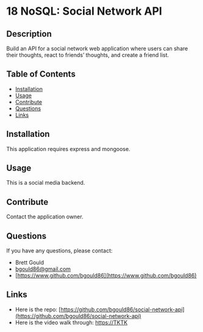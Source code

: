 # 18 NoSQL: Social Network API

## Description

Build an API for a social network web application where users can share their thoughts, react to friends’ thoughts, and create a friend list.

## Table of Contents

- [Installation](#installation)
- [Usage](#usage)
- [Contribute](#contribute)
- [Questions](#questions)
- [Links](#links)

## Installation

This application requires express and mongoose.

## Usage

This is a social media backend.

## Contribute

Contact the application owner.

## Questions

If you have any questions, please contact:

- Brett Gould
- bgould86@gmail.com
- [https://www.github.com/bgould86](https://www.github.com/bgould86)

## Links

- Here is the repo: [https://github.com/bgould86/social-network-api](https://github.com/bgould86/social-network-api)
- Here is the video walk through: [https://TKTK](https://TKTK)
